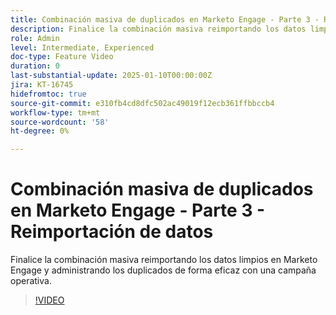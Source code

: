 ```yaml
---
title: Combinación masiva de duplicados en Marketo Engage - Parte 3 - Reimportación de datos
description: Finalice la combinación masiva reimportando los datos limpios en Marketo Engage y administrando los duplicados de forma eficaz con una campaña operativa.
role: Admin
level: Intermediate, Experienced
doc-type: Feature Video
duration: 0
last-substantial-update: 2025-01-10T00:00:00Z
jira: KT-16745
hidefromtoc: true
source-git-commit: e310fb4cd8dfc502ac49019f12ecb361ffbbccb4
workflow-type: tm+mt
source-wordcount: '58'
ht-degree: 0%

---
```



# Combinación masiva de duplicados en Marketo Engage - Parte 3 - Reimportación de datos

Finalice la combinación masiva reimportando los datos limpios en Marketo Engage y administrando los duplicados de forma eficaz con una campaña operativa.

>[!VIDEO](https://video.tv.adobe.com/v/3429488/?learn=on&enablevpops)
